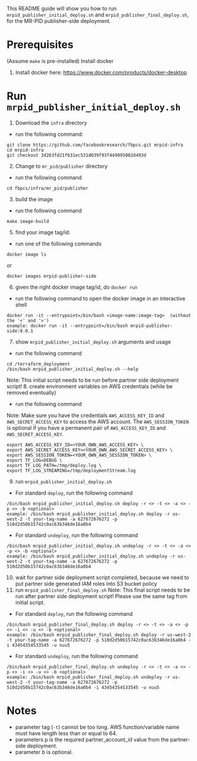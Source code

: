 This README guide will show you how to run `mrpid_publisher_initial_deploy.sh` and `mrpid_publisher_final_deploy.sh`, for the MR-PID publisher-side deployment.

# Prerequisites
(Assume `make` is pre-installed)
Install docker
1. Install docker here: https://www.docker.com/products/docker-desktop

# Run `mrpid_publisher_initial_deploy.sh`

1. Download the `infra` directory
  * run the following command:
```
git clone https://github.com/facebookresearch/fbpcs.git mrpid-infra
cd mrpid-infra
git checkout 3d263fd21f631ec531d039f93f449095002d493d
```
2. Change to `mr_pid/publisher` directory
  * run the following command
```
cd fbpcs/infra/mr_pid/publisher
```
3. build the image
  * run the following command
```
make image-build
```
5. find your image tag/id:
  * run one of the following commands
```
docker image ls
```
or
```
docker images mrpid-publisher-side
```
6. given the right docker image tag/id, do `docker run`
  * run the following command to open the docker image in an interactive shell
```
docker run -it --entrypoint=/bin/bash <image-name:image-tag>  (without the '<' and '>')
example: docker run -it --entrypoint=/bin/bash mrpid-publisher-side:0.0.1
```
7. show `mrpid_publisher_initial_deploy.sh` arguments and usage
  * run the following command
```
cd /terraform_deployment
/bin/bash mrpid_publisher_initial_deploy.sh --help
```
Note: This initial script needs to be run before partner side deployment script!
8. create environment variables on AWS credentials (while be removed eventually)
  * run the following command

Note: Make sure you have the credentials `AWS_ACCESS_KEY_ID` and `AWS_SECRET_ACCESS_KEY` to access the AWS account.
The `AWS_SESSION_TOKEN` is optional if you have a permanent pair of `AWS_ACCESS_KEY_ID` and `AWS_SECRET_ACCESS_KEY`.
```
export AWS_ACCESS_KEY_ID=<YOUR_OWN_AWS_ACCESS_KEY> \
export AWS_SECRET_ACCESS_KEY=<YOUR_OWN_AWS_SECRET_ACCESS_KEY> \
export AWS_SESSION_TOKEN=<YOUR_OWN_AWS_SESSION_TOKEN> \
export TF_LOG=DEBUG \
export TF_LOG_PATH=/tmp/deploy.log \
export TF_LOG_STREAMING=/tmp/deploymentStream.log
```
9. run `mrpid_publisher_initial_deploy.sh`
 * For standard `deploy`, run the following command

```
/bin/bash mrpid_publisher_initial_deploy.sh deploy -r <> -t <> -a <> -p <> -b <optional>
example: /bin/bash mrpid_publisher_initial_deploy.sh deploy -r us-west-2 -t your-tag-name -a 627672676272 -p 510d2d50b15742c0ac63b346de16a0b4
```

 * For standard `undeploy`, run the following command
```
/bin/bash mrpid_publisher_initial_deploy.sh undeploy -r <> -t <> -a <> -p <> -b <optional>
example: /bin/bash mrpid_publisher_initial_deploy.sh undeploy -r us-west-2 -t your-tag-name -a 627672676272 -p 510d2d50b15742c0ac63b346de16a0b4
```
10. wait for partner side deployment script completed, because we need to put partner side generated IAM roles into S3 bucket policy
11. run `mrpid_publisher_final_deploy.sh`
Note: This final script needs to be run after partner side deployment script!
Please use the same tag from initial script.
 * For standard `deploy`, run the following command

```
/bin/bash mrpid_publisher_final_deploy.sh deploy -r <> -t <> -a <> -p <> -i <> -u <> -b <optional>
example: /bin/bash mrpid_publisher_final_deploy.sh deploy -r us-west-2 -t your-tag-name -a 627672676272 -p 510d2d50b15742c0ac63b346de16a0b4 -i 43454354533545 -u nuu5
```

 * For standard `undeploy`, run the following command
```
/bin/bash mrpid_publisher_final_deploy.sh undeploy -r <> -t <> -a <> -p <> -i <> -u <> -b <optional>
example: /bin/bash mrpid_publisher_final_deploy.sh undeploy -r us-west-2 -t your-tag-name -a 627672676272 -p 510d2d50b15742c0ac63b346de16a0b4 -i 43454354533545 -u nuu5
```

# Notes
 * parameter tag (`-t`) cannot be too long. AWS function/variable name must have length less than or equal to 64.
 * parameters p is the required partner_account_id value from the partner-side deployment.
 * parameter b is optional.
